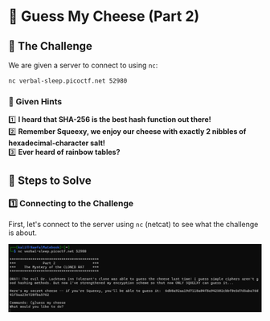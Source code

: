 # 🧀 Guess My Cheese (Part 2)

## 🧐 The Challenge  
We are given a server to connect to using `nc`:  
```bash
nc verbal-sleep.picoctf.net 52980
```

### 📝 Given Hints  
1️⃣ **I heard that SHA-256 is the best hash function out there!**  
2️⃣ **Remember Squeexy, we enjoy our cheese with exactly 2 nibbles of hexadecimal-character salt!**  
3️⃣ **Ever heard of rainbow tables?**  


## 🚀 Steps to Solve  

### 1️⃣ Connecting to the Challenge  
First, let's connect to the server using `nc` (netcat) to see what the challenge is about.  

<img src="../../assets/images/picoCTF/Crypto/GMC2/GMC2(question).png" alt="Guess My Cheese Question" width="1000" />
